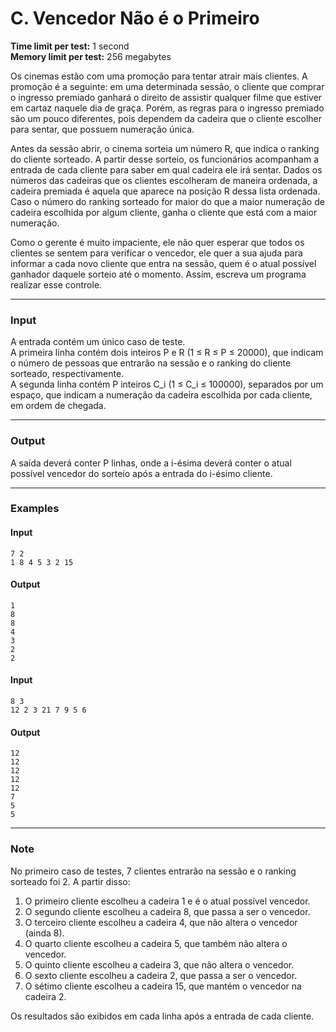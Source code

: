 # C. Vencedor Não é o Primeiro

**Time limit per test:** 1 second  
**Memory limit per test:** 256 megabytes  

Os cinemas estão com uma promoção para tentar atrair mais clientes. A promoção é a seguinte: em uma determinada sessão, o cliente que comprar o ingresso premiado ganhará o direito de assistir qualquer filme que estiver em cartaz naquele dia de graça. Porém, as regras para o ingresso premiado são um pouco diferentes, pois dependem da cadeira que o cliente escolher para sentar, que possuem numeração única.

Antes da sessão abrir, o cinema sorteia um número R, que indica o ranking do cliente sorteado. A partir desse sorteio, os funcionários acompanham a entrada de cada cliente para saber em qual cadeira ele irá sentar. Dados os números das cadeiras que os clientes escolheram de maneira ordenada, a cadeira premiada é aquela que aparece na posição R dessa lista ordenada. Caso o número do ranking sorteado for maior do que a maior numeração de cadeira escolhida por algum cliente, ganha o cliente que está com a maior numeração.

Como o gerente é muito impaciente, ele não quer esperar que todos os clientes se sentem para verificar o vencedor, ele quer a sua ajuda para informar a cada novo cliente que entra na sessão, quem é o atual possível ganhador daquele sorteio até o momento. Assim, escreva um programa realizar esse controle.

---

### **Input**
A entrada contém um único caso de teste.  
A primeira linha contém dois inteiros P e R (1 ≤ R ≤ P ≤ 20000), que indicam o número de pessoas que entrarão na sessão e o ranking do cliente sorteado, respectivamente.  
A segunda linha contém P inteiros C_i (1 ≤ C_i ≤ 100000), separados por um espaço, que indicam a numeração da cadeira escolhida por cada cliente, em ordem de chegada.

---

### **Output**
A saída deverá conter P linhas, onde a i-ésima deverá conter o atual possível vencedor do sorteio após a entrada do i-ésimo cliente.

---

### **Examples**

#### **Input**
```
7 2
1 8 4 5 3 2 15
```

#### **Output**
```
1
8
8
4
3
2
2
```

#### **Input**
```
8 3
12 2 3 21 7 9 5 6
```

#### **Output**
```
12
12
12
12
12
7
5
5
```

---

### **Note**
No primeiro caso de testes, 7 clientes entrarão na sessão e o ranking sorteado foi 2. A partir disso:

1. O primeiro cliente escolheu a cadeira 1 e é o atual possível vencedor.
2. O segundo cliente escolheu a cadeira 8, que passa a ser o vencedor.
3. O terceiro cliente escolheu a cadeira 4, que não altera o vencedor (ainda 8).
4. O quarto cliente escolheu a cadeira 5, que também não altera o vencedor.
5. O quinto cliente escolheu a cadeira 3, que não altera o vencedor.
6. O sexto cliente escolheu a cadeira 2, que passa a ser o vencedor.
7. O sétimo cliente escolheu a cadeira 15, que mantém o vencedor na cadeira 2.

Os resultados são exibidos em cada linha após a entrada de cada cliente.